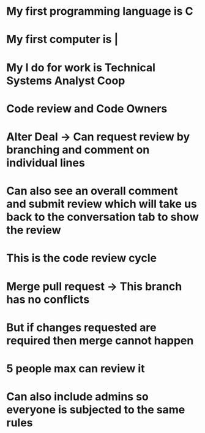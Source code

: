 # My first programming language is C
# My first computer is |
# My I do for work is Technical Systems Analyst Coop


# 
# Code review and Code Owners
# Alter Deal -> Can request review by branching and comment on individual lines
# Can also see an overall comment and submit review which will take us back to the conversation tab to show the review
# This is the code review cycle
# Merge pull request -> This branch has no conflicts
# But if changes requested are required then merge cannot happen
# 5 people max can review it
# Can also include admins so everyone is subjected to the same rules
# ####################################################################################################################
